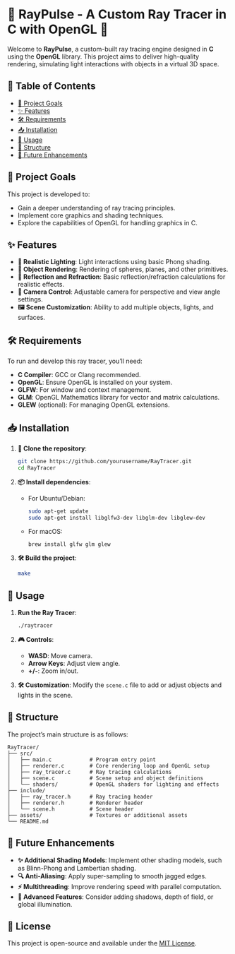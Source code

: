 # 🌌 RayPulse - A Custom Ray Tracer in C with OpenGL 🌌

Welcome to **RayPulse**, a custom-built ray tracing engine designed in **C** using the **OpenGL** library. This project aims to deliver high-quality rendering, simulating light interactions with objects in a virtual 3D space.

## 📑 Table of Contents

- [🎯 Project Goals](#-project-goals)
- [✨ Features](#-features)
- [🛠 Requirements](#-requirements)
- [📥 Installation](#-installation)
- [🚀 Usage](#-usage)
- [📂 Structure](#-structure)
- [🔮 Future Enhancements](#-future-enhancements)

## 🎯 Project Goals

This project is developed to:
- Gain a deeper understanding of ray tracing principles.
- Implement core graphics and shading techniques.
- Explore the capabilities of OpenGL for handling graphics in C.

## ✨ Features

- **🌟 Realistic Lighting**: Light interactions using basic Phong shading.
- **🔹 Object Rendering**: Rendering of spheres, planes, and other primitives.
- **🔮 Reflection and Refraction**: Basic reflection/refraction calculations for realistic effects.
- **🎥 Camera Control**: Adjustable camera for perspective and view angle settings.
- **🖼 Scene Customization**: Ability to add multiple objects, lights, and surfaces.

## 🛠 Requirements

To run and develop this ray tracer, you’ll need:

- **C Compiler**: GCC or Clang recommended.
- **OpenGL**: Ensure OpenGL is installed on your system.
- **GLFW**: For window and context management.
- **GLM**: OpenGL Mathematics library for vector and matrix calculations.
- **GLEW** (optional): For managing OpenGL extensions.

## 📥 Installation

1. **📂 Clone the repository**:
    ```bash
    git clone https://github.com/yourusername/RayTracer.git
    cd RayTracer
    ```

2. **📦 Install dependencies**:
    - For Ubuntu/Debian:
      ```bash
      sudo apt-get update
      sudo apt-get install libglfw3-dev libglm-dev libglew-dev
      ```
    - For macOS:
      ```bash
      brew install glfw glm glew
      ```

3. **🛠 Build the project**:
    ```bash
    make
    ```

## 🚀 Usage

1. **Run the Ray Tracer**:
    ```bash
    ./raytracer
    ```

2. **🎮 Controls**:
    - **WASD**: Move camera.
    - **Arrow Keys**: Adjust view angle.
    - **+/-**: Zoom in/out.

3. **🛠 Customization**: Modify the `scene.c` file to add or adjust objects and lights in the scene.

## 📂 Structure

The project’s main structure is as follows:

```plaintext
RayTracer/
├── src/
│   ├── main.c            # Program entry point
│   ├── renderer.c        # Core rendering loop and OpenGL setup
│   ├── ray_tracer.c      # Ray tracing calculations
│   ├── scene.c           # Scene setup and object definitions
│   └── shaders/          # OpenGL shaders for lighting and effects
├── include/
│   ├── ray_tracer.h      # Ray tracing header
│   ├── renderer.h        # Renderer header
│   └── scene.h           # Scene header
├── assets/               # Textures or additional assets
└── README.md
```
## 🔮 Future Enhancements

- **✨ Additional Shading Models**: Implement other shading models, such as Blinn-Phong and Lambertian shading.
- **🔍 Anti-Aliasing**: Apply super-sampling to smooth jagged edges.
- **⚡ Multithreading**: Improve rendering speed with parallel computation.
- **🌈 Advanced Features**: Consider adding shadows, depth of field, or global illumination.

## 📜 License

This project is open-source and available under the [MIT License](LICENSE).

